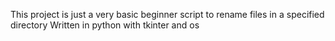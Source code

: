 This project is just a very basic beginner script to rename files in a specified directory 
Written in python with tkinter and os